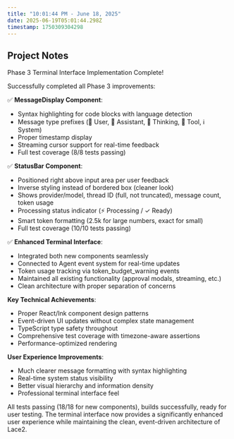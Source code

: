 ```yaml
---
title: "10:01:44 PM - June 18, 2025"
date: 2025-06-19T05:01:44.298Z
timestamp: 1750309304298
---
```


## Project Notes

Phase 3 Terminal Interface Implementation Complete! 

Successfully completed all Phase 3 improvements:

✅ **MessageDisplay Component**:
- Syntax highlighting for code blocks with language detection
- Message type prefixes (👤 User, 🤖 Assistant, 💭 Thinking, 🔧 Tool, ℹ️ System)
- Proper timestamp display
- Streaming cursor support for real-time feedback
- Full test coverage (8/8 tests passing)

✅ **StatusBar Component**:
- Positioned right above input area per user feedback
- Inverse styling instead of bordered box (cleaner look)
- Shows provider/model, thread ID (full, not truncated), message count, token usage
- Processing status indicator (⚡ Processing / ✓ Ready)
- Smart token formatting (2.5k for large numbers, exact for small)
- Full test coverage (10/10 tests passing)

✅ **Enhanced Terminal Interface**:
- Integrated both new components seamlessly
- Connected to Agent event system for real-time updates
- Token usage tracking via token_budget_warning events
- Maintained all existing functionality (approval modals, streaming, etc.)
- Clean architecture with proper separation of concerns

**Key Technical Achievements**:
- Proper React/Ink component design patterns
- Event-driven UI updates without complex state management
- TypeScript type safety throughout
- Comprehensive test coverage with timezone-aware assertions
- Performance-optimized rendering

**User Experience Improvements**:
- Much clearer message formatting with syntax highlighting
- Real-time system status visibility
- Better visual hierarchy and information density
- Professional terminal interface feel

All tests passing (18/18 for new components), builds successfully, ready for user testing. The terminal interface now provides a significantly enhanced user experience while maintaining the clean, event-driven architecture of Lace2.
